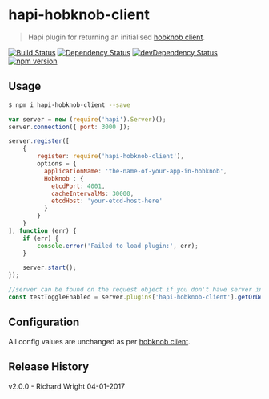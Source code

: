 
# hapi-hobknob-client
> Hapi plugin for returning an initialised [hobknob client](https://github.com/opentable/hobknob-client-nodejs).

[![Build Status](https://travis-ci.org/opentable/hapi-hobknob-client.svg?branch=master)](https://travis-ci.org/opentable/hapi-hobknob-client)
[![Dependency Status](https://david-dm.org/opentable/hapi-hobknob-client.svg)](https://david-dm.org/opentable/hapi-hobknob-client)
[![devDependency Status](https://david-dm.org/opentable/hapi-hobknob-client/dev-status.svg)](https://david-dm.org/opentable/hapi-hobknob-client#info=devDependencies)
[![npm version](https://badge.fury.io/js/hapi-hobknob-client.svg)](https://badge.fury.io/js/hapi-hobknob-client)

## Usage
```bash
$ npm i hapi-hobknob-client --save
```


```javascript
var server = new (require('hapi').Server)();
server.connection({ port: 3000 });

server.register([
    {
        register: require('hapi-hobknob-client'),
        options = {
          applicationName: 'the-name-of-your-app-in-hobknob',
          Hobknob : {
            etcdPort: 4001,
            cacheIntervalMs: 30000,
            etcdHost: 'your-etcd-host-here'
          }
        }
    }
], function (err) {
    if (err) {
        console.error('Failed to load plugin:', err);
    }

    server.start();
});

//server can be found on the request object if you don't have server in the current function
const testToggleEnabled = server.plugins['hapi-hobknob-client'].getOrDefault('testToggle', true);

```

## Configuration

All config values are unchanged as per [hobknob client](https://github.com/opentable/hobknob-client-nodejs).

## Release History

v2.0.0 - Richard Wright 04-01-2017

